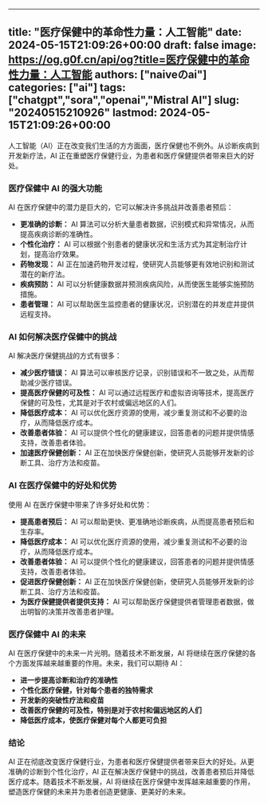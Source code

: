 
---
title: "医疗保健中的革命性力量：人工智能"
date: 2024-05-15T21:09:26+00:00
draft: false
image: https://og.g0f.cn/api/og?title=医疗保健中的革命性力量：人工智能
authors: ["naiveのai"]
categories: ["ai"]
tags: ["chatgpt","sora","openai","Mistral AI"]
slug: "20240515210926"
lastmod: 2024-05-15T21:09:26+00:00
---
人工智能（AI）正在改变我们生活的方方面面，医疗保健也不例外。从诊断疾病到开发新疗法，AI 正在重塑医疗保健行业，为患者和医疗保健提供者带来巨大的好处。

### 医疗保健中 AI 的强大功能

AI 在医疗保健中的潜力是巨大的，它可以解决许多挑战并改善患者预后：

- **更准确的诊断：** AI 算法可以分析大量患者数据，识别模式和异常情况，从而提高疾病诊断的准确性。
- **个性化治疗：** AI 可以根据个别患者的健康状况和生活方式为其定制治疗计划，提高治疗效果。
- **药物发现：** AI 正在加速药物开发过程，使研究人员能够更有效地识别和测试潜在的新疗法。
- **疾病预防：** AI 可以分析健康数据并预测疾病风险，从而使医生能够实施预防措施。
- **患者管理：** AI 可以帮助医生监控患者的健康状况，识别潜在的并发症并提供远程支持。

### AI 如何解决医疗保健中的挑战

AI 解决医疗保健挑战的方式有很多：

- **减少医疗错误：** AI 算法可以审核医疗记录，识别错误和不一致之处，从而帮助减少医疗错误。
- **提高医疗保健的可及性：** AI 可以通过远程医疗和虚拟咨询等技术，提高医疗保健的可及性，尤其是对于农村或偏远地区的人们。
- **降低医疗成本：** AI 可以优化医疗资源的使用，减少重复测试和不必要的治疗，从而降低医疗成本。
- **改善患者体验：** AI 可以提供个性化的健康建议，回答患者的问题并提供情感支持，改善患者体验。
- **加速医疗保健创新：** AI 正在加快医疗保健创新，使研究人员能够开发新的诊断工具、治疗方法和疫苗。

### AI 在医疗保健中的好处和优势

使用 AI 在医疗保健中带来了许多好处和优势：

- **提高患者预后：** AI 可以帮助更快、更准确地诊断疾病，从而提高患者预后和生存率。
- **降低医疗成本：** AI 可以优化医疗资源的使用，减少重复测试和不必要的治疗，从而降低医疗成本。
- **改善患者体验：** AI 可以提供个性化的健康建议，回答患者的问题并提供情感支持，改善患者体验。
- **促进医疗保健创新：** AI 正在加快医疗保健创新，使研究人员能够开发新的诊断工具、治疗方法和疫苗。
- **为医疗保健提供者提供支持：** AI 可以帮助医疗保健提供者管理患者数据，做出明智的决策并改善患者护理。

### 医疗保健中 AI 的未来

AI 在医疗保健中的未来一片光明。随着技术不断发展，AI 将继续在医疗保健的各个方面发挥越来越重要的作用。未来，我们可以期待 AI：

- **进一步提高诊断和治疗的准确性**
- **个性化医疗保健，针对每个患者的独特需求**
- **开发新的突破性疗法和疫苗**
- **改善医疗保健的可及性，特别是对于农村和偏远地区的人们**
- **降低医疗成本，使医疗保健对每个人都更可负担**

### 结论

AI 正在彻底改变医疗保健行业，为患者和医疗保健提供者带来巨大的好处。从更准确的诊断到个性化治疗，AI 正在解决医疗保健中的挑战，改善患者预后并降低医疗成本。随着技术不断发展，AI 将继续在医疗保健中发挥越来越重要的作用，塑造医疗保健的未来并为患者创造更健康、更美好的未来。